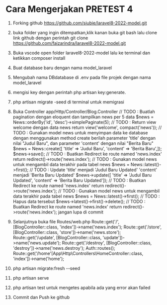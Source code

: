 # Cara Mengerjakan PRETEST 4

1. Forking github https://github.com/siubie/laravel8-2022-model.git
2. buka folder yang ingin ditempatkan,klik kanan buka git bash lalu clone link github dengan perintah git clone https://github.com/faizarindra/laravel8-2022-model.git
3. Buka vscode open folder laravel8-2022-model lalu ke terminal dan ketikkan composer install
4. Buat database baru dengan nama model_laravel
5. Mengubah nama DBdatabase di .env  pada file projek dengan nama model_laravel
6. mengisi key dengan perintah php artisan key:generate.
7. php artisan migrate -seed di terminal untuk memigrasi
8. Buka Controller app/Http/Controller/Blog.Controller 
// TODO : Buatlah pagination dengan eloquent dan tampilkan news per 5 data 
$news = News::orderBy('id', 'desc')->simplePaginate(5); 
// TODO : Return view welcome dengan data news 
return view('welcome', compact('news')); 
// TODO : Gunakan model news untuk menyimpan data ke database dengan menggunakan method create berilah parameter 'title' dengan nilai "Judul Baru", dan parameter 'content' dengan nilai "Berita Baru" 
$news = News::create([ 'title' => 'Judul Baru', 'content' => 'Berita Baru',]); 
$news->save(); 
// TODO : Buatkan Redirect ke route named 'news.index' 
return redirect()->route('news.index'); 
// TODO : Gunakan model news untuk mengambil data terakhir pada tabel news 
$news = News::latest()->first(); 
// TODO : Update 'title' menjadi 'Judul Baru Updated' 'content' menjadi 'Berita Baru Updated' 
$news->update([ 'title' => 'Judul Baru Updated', 'content' => 'Berita Baru Updated']); 
// TODO : Buatkan Redirect ke route named 'news.index' 
return redirect()->route('news.index'); 
// TODO : Gunakan model news untuk mengambil data terakhir pada tabel news 
$news = News::latest()->first(); 
// TODO : Hapus data tersebut $news->latest()->first()->delete(); 
// TODO : Buatkan Redirect ke route named 'news.index' return redirect()->route('news.index');
jangan lupa di commit

9. Selanjutnya buka file Routes/web.php 
Route::get('/', [BlogController::class, 'index'])->name('news.index'); 
Route::get('/store', [BlogController::class, 'store'])->name('news.store'); 
Route::get('/update', [BlogController::class, 'update'])->name('news.update'); 
Route::get('/destroy', [BlogController::class, 'destroy'])->name('news.destroy'); Auth::routes(); Route::get('/home'[App\Http\Controllers\HomeController::class, 'index'])->name('home');

10. php artisan migrate:fresh --seed
11. php artisan serve
12. php artisan test untuk mengetes apabila ada yang error akan failed
13. Commit dan Push ke github